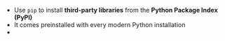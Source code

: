 - Use `pip` to install **third-party libraries** from the **Python Package Index (PyPI)**
- It comes preinstalled with every modern Python installation
- 